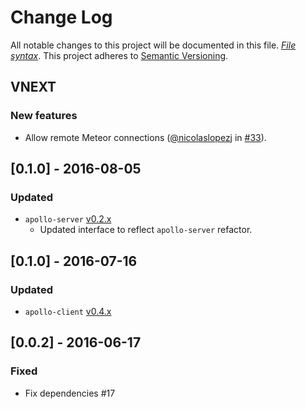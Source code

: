 # Change Log
All notable changes to this project will be documented in this file. [*File syntax*](http://keepachangelog.com/).
This project adheres to [Semantic Versioning](http://semver.org/).

## VNEXT
### New features

- Allow remote Meteor connections ([@nicolaslopezj](https://github.com/nicolaslopezj) in [#33](https://github.com/apollostack/graphql-tools/pull/33)).

## [0.1.0] - 2016-08-05
### Updated

- `apollo-server` [v0.2.x](https://github.com/apollostack/apollo-server/blob/cc15ebfb1c9637989e09976c8416b4fd5c2b6728/CHANGELOG.md)
  - Updated interface to reflect `apollo-server` refactor.

## [0.1.0] - 2016-07-16
### Updated

- `apollo-client` [v0.4.x](https://github.com/apollostack/apollo-client/blob/master/CHANGELOG.md#v040)

## [0.0.2] - 2016-06-17
### Fixed

- Fix dependencies #17
